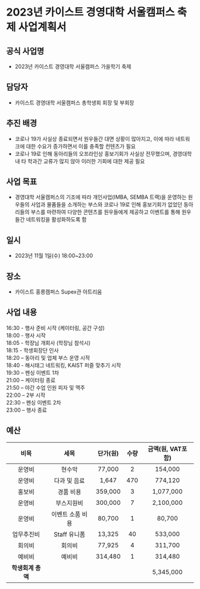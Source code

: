 2023년 카이스트 경영대학 서울캠퍼스 축제 사업계획서
===

## 공식 사업명
- 2023년 카이스트 경영대학 서울캠퍼스 가을학기 축제
 
## 담당자
- 카이스트 경영대학 서울캠퍼스 총학생회 회장 및 부회장

## 추진 배경
- 코로나 19가 사실상 종료되면서 원우들간 대면 상황이 많아지고, 이에 따라 네트워크에 대한 수요가 증가하면서 이를 충족할 컨텐츠가 필요
- 코로나 19로 인해 동아리들의 오프라인상 홍보기회가 사실상 전무했으며, 경영대학 내 타 학과간 교류가 많지 않아 이러한 기회에 대한 제공 필요

## 사업 목표
- 경영대학 서울캠퍼스의 기조에 따라 개인사업(IMBA, SEMBA 트랙)을 운영하는 원우들의 사업과 물품들을 소개하는 부스와 코로나 19로 인해 홍보기회가 없었던 동아리들의 부스를 마련하여 다양한 콘텐츠를 원우들에게 제공하고 이벤트를 통해 원우들간 네트워킹을 활성화하도록 함

## 일시
- 2023년 11월 1일(수) 18:00~23:00

## 장소
- 카이스트 홍릉캠퍼스 Supex관 아트리움
 
## 사업 내용
16:30 - 행사 준비 시작 (케이터링, 공간 구성)<br/>
18:00 - 행사 시작<br/>
18:05 - 학장님 개회사 (학장님 참석시)<br/>
18:15 - 학생회장단 인사<br/>
18:20 – 동아리 및 업체 부스 운영 시작<br/>
18:40 - 해시태그 네트워킹, KAIST 퍼즐 맞추기 시작<br/>
19:30 – 펜싱 이벤트 1차<br/>
21:00 – 케이터링 종료<br/>
21:50 – 야간 수업 인원 피자 및 맥주<br/>
22:00 – 2부 시작<br/>
22:30 – 펜싱 이벤트 2차<br/>
23:00 – 행사 종료<br/>


## 예산

| 비목       | 세목        | 단가(원)     | 수량  | 금액(원, VAT포함) |
|:--------:|:---------:|:---------:|:---:|:------------:|
| 운영비  | 현수막     | 77,000   | 2   | 154,000      |
| 운영비  | 다과 및 음료     | 1,647   | 470   | 774,120      |
| 홍보비  | 경품 비용     | 359,000   | 3   | 1,077,000      |
| 운영비  | 부스지원비     | 300,000   | 7   | 2,100,000      |
| 운영비  | 이벤트 소품 비용     | 80,700  | 1   | 80,700      |
| 업무추진비  | Staff 유니폼     | 13,325   | 40   | 533,000      |
| 회의비  | 회의비     | 77,925   | 4   | 311,700      |
| 예비비  | 예비비 | 314,480   | 1   | 314,480      |
|  **학생회계 총액** |           |           |     | 5,345,000   |

